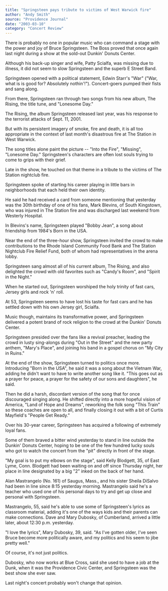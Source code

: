 ```yaml
---
title: "Springsteen pays tribute to victims of West Warwick fire"
author: "Andy Smith"
source: "Providence Journal"
date: "2003-03-10"
category: "Concert Review"
---
```


There is probably no one in popular music who can command a stage with the power and joy of Bruce Springsteen. The Boss proved that once again last night during a show at the sold-out Dunkin' Donuts Center.

Although his back-up singer and wife, Patty Scialfa, was missing due to illness, it did not seem to slow Springsteen and the superb E Street Band.

Springsteen opened with a political statement, Edwin Starr's "War" ("War, what is is good for? Absolutely nothin'!"). Concert-goers pumped their fists and sang along.

From there, Springsteen ran through two songs from his new album, The Rising, the title tune, and "Lonesome Day."

The Rising, the album Springsteen released last year, was his response to the terrorist attacks of Sept. 11, 2001.

But with its persistent imagery of smoke, fire and death, it is all too appropriate in the context of last month's disastrous fire at The Station in West Warwick.

The song titles alone paint the picture -- "Into the Fire", "Missing", "Lonesome Day." Springsteen's characters are often lost souls trying to come to grips with their grief.

Late in the show, he touched on that theme in a tribute to the victims of The Station nightclub fire.

Springsteen spoke of starting his career playing in little bars in neighborhoods that each held their own identity.

He said he had received a card from someone mentioning that yesterday was the 30th birthday of one of his fans, Mark Blevins, of South Kingstown, who was injured in The Station fire and was discharged last weekend from Westerly Hospital.

In Blevins's name, Springsteen played "Bobby Jean", a song about friendship from 1984's Born in the USA.

Near the end of the three-hour show, Springsteen invited the crowd to make contributions to the Rhode Island Community Food Bank and The Station Nightclub Fire Relief Fund, both of whom had representatives in the arena lobby.

Springsteen sang almost all of his current album, The Rising, and also delighted the crowd with old favorites such as "Candy's Room", and "Spirit in the Night."

When he started out, Springsteen worshiped the holy trinity of fast cars, Jersey girls and rock 'n' roll.

At 53, Springsteen seems to have lost his taste for fast cars and he has settled down with his own Jersey girl, Scialfa.

Music though, maintains its transformative power, and Springsteen delivered a potent brand of rock religion to the crowd at the Dunkin' Donuts Center.

Springsteen presided over the fans like a revival preacher, leading the crowd in lusty sing-alongs during "Out in the Street" and the new party anthem, "Mary's Place", and joining his band in a gospel chorus on "My City in Ruins."

At the end of the show, Springsteen turned to politics once more. Introducing "Born in the USA", he said it was a song about the Vietnam War, adding he didn't want to have to write another song like it. "This goes out as a prayer for peace, a prayer for the safety of our sons and daughters", he said.

Then he did a harsh, discordant version of the song that for once discouraged singing along. He shifted directly into a more hopeful vision of America, "Land of Hope and Dreams", reworking the folk song "This Train" so these coaches are open to all, and finally closing it out with a bit of Curtis Mayfield's "People Get Ready."

Over his 30-year career, Springsteen has acquired a following of extremely loyal fans.

Some of them braved a bitter wind yesterday to stand in line outside the Dunkin' Donuts Center, hoping to be one of the few hundred lucky souls who got to watch the concert from the "pit" directly in front of the stage.

"My goal is to put my elbows on the stage", said Kelly Blodgett, 35, of East Lyme, Conn. Blodgett had been waiting on and off since Thursday night, her place in line designated by a big "2" inked on the back of her hand.

Alan Mastrangelo (No. 161) of Saugus, Mass., and his sister Sheila DiSalvo had been in line since 8:15 yesterday morning. Mastrangelo said he's a teacher who used one of his personal days to try and get up close and personal with Springsteen.

Mastrangelo, 55, said he's able to use some of Springsteen's lyrics as classroom material, adding it's one of the ways kids and their parents can make connections. Dave and Mary Dubosky, of Cumberland, arrived a little later, about 12:30 p.m. yesterday.

"I love the lyrics", Mary Dubosky, 39, said. "As I've gotten older, I've seen Bruce become more politically aware, and my politics and his seem to jibe pretty well."

Of course, it's not just politics.

Dubosky, who now works at Blue Cross, said she used to have a job at the Dunk, when it was the Providence Civic Center, and Springsteen was the best show she ever saw.

Last night's concert probably won't change that opinion.
